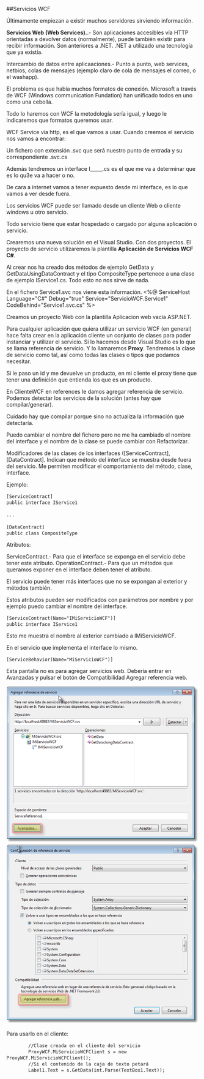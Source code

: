 ##Servicios WCF

Últimamente empiezan a existir muchos servidores sirviendo información.

**Servicios Web (Web Services).**.- Son aplicaciones accesibles vía HTTP orientadas a devolver datos (normalmente), puede también existir para recibir información. Son anteriores a .NET. .NET a utilizado una tecnología que ya existía.

Intercambio de datos entre aplicaaciones.- Punto a punto, web services, netbios, colas de mensajes (ejemplo claro de cola de mensajes el correo, o el washapp).

El problema es que había muchos formatos de conexión. Microsoft a través de WCF (Windows communication Fundation) han unificado todos en uno como una cebolla.

Todo lo haremos con WCF la metodología sería igual, y luego le indicaremos que formatos queremos usar.

WCF Service via http, es el que vamos a usar.
Cuando creemos el servicio nos vamos a encontrar:

Un fichero con extensión .svc que será nuestro punto de entrada y su correspondiente .svc.cs

Además tendremos un interface I_____.cs es el que me va a determinar que es lo qu3e va a hacer o no.

De cara a internet vamos a tener expuesto desde mi interface, es lo que vamos a ver desde fuera.

Los servicios WCF puede ser llamado desde un cliente Web o cliente windows u otro servicio.

Todo servicio tiene que estar hospedado o cargado por alguna aplicación o servicio.

Crearemos una nueva solución en el Visual Studio. Con dos proyectos.
El proyecto de servicio utilizaremos la plantilla **Aplicación de Servicios WCF C#**.

Al crear nos ha creado dos métodos de ejemplo GetData y GetDataUsingDataContract y el tipo CompositeType pertenece a una clase de ejemplo IService1.cs. Todo esto no nos sirve de nada.

En el fichero Service1.svc nos viene esta información.
  <%@ ServiceHost Language="C#" Debug="true" Service="ServicioWCF.Service1" CodeBehind="Service1.svc.cs" %>

Creamos un proyecto Web con la plantilla Aplicacion web vacía ASP.NET.

Para cualquier aplicación que quiera utilizar un servicio WCF (en general) hace falta crear en la aplicación cliente un conjunto de clases para poder instanciar y utilizar el servicio. Si lo hacemos desde Visual Studio es lo que se llama referencia de servicio. Y lo llamaremos **Proxy**. Tendremos la clase de servicio como tal, así como todas las clases o tipos que podamos necesitar.

Si le paso un id y me devuelve un producto, en mi cliente el proxy tiene que tener una definición que entienda los que es un producto.

En ClienteWCF en references le damos agregar referencia de servicio.
Podemos detectar los servicios de la solución (antes hay que compilar/generar).

Cuidado hay que compilar porque sino no actualiza la información que detectaría.

Puedo cambiar el nombre del fichero pero no me ha cambiado el nombre del interface y el nombre de la clase se puede cambiar con Refactorizar.

Modificadores de las clases de los interfaces ([ServiceContract], [DataContract]. Indican que método del interface se muestra desde fuera del servicio. Me permiten modificar el comportamiento del método, clase, interface.


Ejemplo:

    [ServiceContract]
    public interface IService1

    ...

    [DataContract]
    public class CompositeType


Atributos:

ServiceContract.- Para que el interface se exponga en el servicio debe tener este atributo.
OperationContract.- Para que un métodos que queramos exponer en el interface deben tener el atributo.

El servicio puede tener más interfaces que no se expongan al exterior y métodos también.

Estos atributos pueden ser modificados con parámetros por nombre y por ejemplo puedo cambiar el nombre del interface.

    [ServiceContract(Name="IMiServicioWCF")]
    public interface IService1

Esto me muestra el nombre al exterior cambiado a IMiServicioWCF.

En el servicio que implementa el interface lo mismo.

    [ServiceBehavior(Name="MiServicioWCF")]

Esta pantalla no es para agregar servicios web. Debería entrar en Avanzadas y pulsar el botón de Compatibilidad Agregar referencia web.

![Imagen 39](Imagenes/CursoAzureImg39.png)
![Imagen 40](Imagenes/CursoAzureImg40.png)

Para usarlo en el cliente:

            //Clase creada en el cliente del servicio
            ProxyWCF.MiServicioWCFClient s = new ProxyWCF.MiServicioWCFClient();
            //Si el contenido de la caja de texto petará
            Label1.Text = s.GetData(int.Parse(TextBox1.Text));

